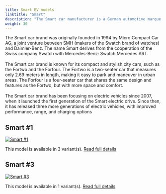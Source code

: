 ```yaml
---
title: Smart EV models
linktitle: "Smart"
description: "The Smart car manufacturer is a German automotive marque that produces small electric vehicles. It is a joint venture between Mercedes-Benz AG and Zhejiang Geely Holding Group, established in 2019. The venture is headquartered in Ningbo, China, and aims to produce Smart-badged cars in China to be marketed globally."
weight: 30
---
```

The Smart car brand was originally founded in 1994 by Micro Compact Car AG, a joint venture between SMH (makers of the Swatch brand of watches) and Daimler-Benz. The name Smart derives from the cooperation of the Swiss company Swatch with Mercedes-Benz: Swatch Mercedes ART.<br /><br />The Smart car brand is known for its compact and stylish city cars, such as the Fortwo and the Forfour. The Fortwo is a two-seater car that measures only 2.69 meters in length, making it easy to park and maneuver in urban areas. The Forfour is a four-seater car that shares the same design and features as the Fortwo, but with more space and comfort.<br /><br />The Smart car brand has been focusing on electric vehicles since 2007, when it launched the first generation of the Smart electric drive. Since then, it has released three more generations of electric vehicles, with improved performance, range, and charging options


## Smart #1

<a href="hash1"><img src="https://media.evkx.net/multimedia/models/smart/#1/#1_brabus/main_1_st.jpg" class="img-fluid" alt="Smart #1" ></a>

This model is available in 3 variant(s). 
[Read full details](hash1/)

## Smart #3

<a href="hash3"><img src="https://media.evkx.net/multimedia/models/smart/hash3/hash3_brabus/main_1_st.jpg" class="img-fluid" alt="Smart #3" ></a>

This model is available in 1 variant(s). 
[Read full details](hash3/)
